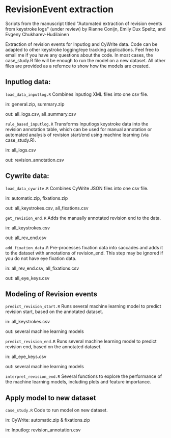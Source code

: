 # RevisionEvent extraction
Scripts from the manuscript titled "Automated extraction of revision events from keystroke logs" (under review)
by Rianne Conijn, Emily Dux Speltz, and Evgeny Chukharev-Hudilainen

Extraction of revision events for Inputlog and CyWrite data. Code can be adapted to other keystroke logging/eye tracking applications. Feel free to email me if you have any questions about the code. In most cases, the case_study.R file will be enough to run the model on a new dataset. All other files are provided as a refernce to show how the models are created.

## Inputlog data:

`load_data_inputlog.R` Combines inputlog XML files into one csv file.

in:  general.zip, summary.zip 

out: all_logs.csv, all_summary.csv
     
	 
`rule_based_inputlog.R` Transforms Inputlogs keystroke data into the revision annotation table, which can be used for manual annotation or 
automated analysis of revision start/end using machine learning (via case_study.R).

in:  all_logs.csv

out: revision_annotation.csv


## Cywrite data:
`load_data_cywrite.R` Combines CyWrite JSON files into one csv file.

in:  automatic.zip, fixations.zip

out: all_keystrokes.csv, all_fixations.csv

`get_revision_end.R` Adds the manually annotated revision end to the data.

in:  all_keystrokes.csv

out: all_rev_end.csv

`add_fixation_data.R`
Pre-processes fixation data into saccades and adds it to the dataset with annotations of revision_end. 
This step may be ignored if you do not have eye fixation data.

in:  all_rev_end.csv, all_fixations.csv

out: all_eye_keys.csv

## Modeling of Revision events
`predict_revision_start.R` Runs several machine learning model to predict revision start, based on the annotated dataset.

in:  all_keystrokes.csv

out: several machine learning models

`predict_revision_end.R`
Runs several machine learning model to predict revision end, based on the annotated dataset.

in:  all_eye_keys.csv

out: several machine learning models 

`interpret_revision_end.R` Several functions to explore the performance of the machine learning models, including plots and feature importance.

## Apply model to new dataset
`case_study.R` Code to run model on new dataset. 

in: CyWrite:  automatic.zip & fixations.zip

in: Inputlog: revision_annotation.csv


